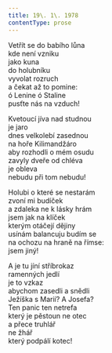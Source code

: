 ```yaml
---
title: 19\. 1\. 1978
contentType: prose
---
```


<section>

Vetřít se do babího lůna  
kde není vzniku  
jako kuna  
do holubníku  
vyvolat rozruch  
a čekat až to pomine:  
ó Lenine ó Staline  
pusťte nás na vzduch!

Kvetoucí jíva nad studnou  
je jaro  
dnes velkolebí zasednou  
na hoře Kilimandžáro  
aby rozhodli o mém osudu  
zavyly dveře od chléva  
je obleva  
nebudu při tom nebudu!

Holubi o které se nestarám  
zvoní mi budíček  
a zdaleka ne k lásky hrám  
jsem jak na klíček  
kterým otáčejí dějiny  
usínám balancuju budím se  
na ochozu na hraně na římse:  
jsem jiný!

A je tu jíní stříbrokaz  
ramenných jedlí  
je to vzkaz  
abychom zasedli a snědli  
Ježíška s Marií? A Josefa?  
Ten panic ten netrefa  
který je pěstoun ne otec  
a přece truhlář  
ne žhář  
který podpálí kotec!

</section>
